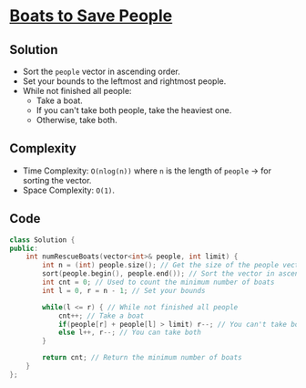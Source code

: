 # [Boats to Save People](https://leetcode.com/problems/boats-to-save-people/)

## Solution
- Sort the `people` vector in ascending order.
- Set your bounds to the leftmost and rightmost people.
- While not finished all people:
    - Take a boat.
    - If you can't take both people, take the heaviest one.
    - Otherwise, take both.
## Complexity
- Time Complexity: `O(nlog(n))` where `n` is the length of `people` -> for sorting the vector.
- Space Complexity: `O(1)`.
## Code
```cpp
class Solution {
public:
    int numRescueBoats(vector<int>& people, int limit) {
        int n = (int) people.size(); // Get the size of the people vector
        sort(people.begin(), people.end()); // Sort the vector in ascending order
        int cnt = 0; // Used to count the minimum number of boats
        int l = 0, r = n - 1; // Set your bounds

        while(l <= r) { // While not finished all people
            cnt++; // Take a boat
            if(people[r] + people[l] > limit) r--; // You can't take both people, so take the heaviest one
            else l++, r--; // You can take both
        }

        return cnt; // Return the minimum number of boats
    }
};
```